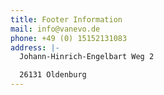 ```yaml
---
title: Footer Information
mail: info@vanevo.de
phone: +49 (0) 15152131083
address: |-
  Johann-Hinrich-Engelbart Weg 2

  26131 Oldenburg
---
```

